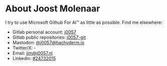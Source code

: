 # About Joost Molenaar

I try to use Microsoft Github For AI™ as little as possible. Find me elsewhere:

- Gitlab personal account: [j0057](https://gitlab.com/j0057)
- Gitlab public repositories: [j0057-git](https://gitlab.com/j0057-git)
- Mastodon: [@j0057@hachyderm.io](https://hachyderm.io/@j0057)
- Twitter/X: -
- Email: [jjm@j0057.nl](mailto:jjm@j0057.nl)
- Linkedin: [#24732015](https://www.linkedin.com/in/joost-molenaar-24732015/)
